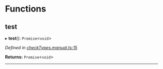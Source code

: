 

# Functions

<a id="test"></a>

##  test

▸ **test**(): `Promise`<`void`>

*Defined in [checkTypes.manual.ts:15](https://github.com/polkadot-js/api/blob/b3f2a11/packages/api/src/checkTypes.manual.ts#L15)*

**Returns:** `Promise`<`void`>

___

